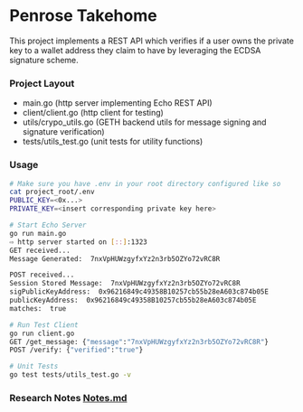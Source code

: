 # Penrose Takehome
This project implements a REST API which verifies if a user owns the private key to a wallet address they claim to have by leveraging the ECDSA signature scheme.

### Project Layout
- main.go (http server implementing Echo REST API)
- client/client.go (http client for testing)
- utils/crypo_utils.go (GETH backend utils for message signing and signature verification) 
- tests/utils_test.go (unit tests for utility functions)

### Usage
``` bash
# Make sure you have .env in your root directory configured like so
cat project_root/.env
PUBLIC_KEY=<0x...>
PRIVATE_KEY=<insert corresponding private key here>

# Start Echo Server
go run main.go  
⇨ http server started on [::]:1323
GET received...
Message Generated:  7nxVpHUWzgyfxYz2n3rb5OZYo72vRC8R

POST received...
Session Stored Message:  7nxVpHUWzgyfxYz2n3rb5OZYo72vRC8R
sigPublicKeyAddress:  0x96216849c49358B10257cb55b28eA603c874b05E
publicKeyAddress:  0x96216849c49358B10257cb55b28eA603c874b05E
matches:  true

# Run Test Client
go run client.go 
GET /get_message: {"message":"7nxVpHUWzgyfxYz2n3rb5OZYo72vRC8R"}
POST /verify: {"verified":"true"}

# Unit Tests
go test tests/utils_test.go -v
```



### Research Notes [Notes.md](https://github.com/wrinkledeth/penrose_takehome/blob/main/Notes.md)